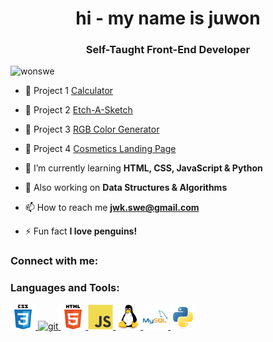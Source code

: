 

<!--
**wonswe/wonswe** is a ✨ _special_ ✨ repository because its `README.md` (this file) appears on your GitHub profile.

Here are some ideas to get you started:

- 🔭 I’m currently working on ...
- 🌱 I’m currently learning ...
- 👯 I’m looking to collaborate on ...
- 🤔 I’m looking for help with ...
- 💬 Ask me about ...
- 📫 How to reach me: ...
- 😄 Pronouns: ...
- ⚡ Fun fact: ...
-->

<h1 align="center">hi - my name is juwon</h1>
<h3 align="center">Self-Taught Front-End Developer</h3>

<p align="left"> <img src="https://komarev.com/ghpvc/?username=wonswe&label=Profile%20views&color=0e75b6&style=flat" alt="wonswe" /> </p>

- 🐧 Project 1 [Calculator](https://wonswe.github.io/calculator/)

- 🐧 Project 2 [Etch-A-Sketch](https://wonswe.github.io/etch-a-sketch-color/)

- 🐧 Project 3 [RGB Color Generator](https://wonswe.github.io/rgb-color-generator/)

- 🐧 Project 4 [Cosmetics Landing Page](https://wonswe.github.io/aesop-landing-page/)
  
- 🌱 I’m currently learning **HTML, CSS, JavaScript & Python**

- 🌷 Also working on **Data Structures & Algorithms**

- 📫 How to reach me **jwk.swe@gmail.com**

- ⚡ Fun fact **I love penguins!**

<h3 align="left">Connect with me:</h3>
<p align="left">
</p>

<h3 align="left">Languages and Tools:</h3>
<p align="left"> <a href="https://www.w3schools.com/css/" target="_blank" rel="noreferrer"> <img src="https://raw.githubusercontent.com/devicons/devicon/master/icons/css3/css3-original-wordmark.svg" alt="css3" width="40" height="40"/> </a> <a href="https://git-scm.com/" target="_blank" rel="noreferrer"> <img src="https://www.vectorlogo.zone/logos/git-scm/git-scm-icon.svg" alt="git" width="40" height="40"/> </a> <a href="https://www.w3.org/html/" target="_blank" rel="noreferrer"> <img src="https://raw.githubusercontent.com/devicons/devicon/master/icons/html5/html5-original-wordmark.svg" alt="html5" width="40" height="40"/> </a> <a href="https://developer.mozilla.org/en-US/docs/Web/JavaScript" target="_blank" rel="noreferrer"> <img src="https://raw.githubusercontent.com/devicons/devicon/master/icons/javascript/javascript-original.svg" alt="javascript" width="40" height="40"/> </a> <a href="https://www.linux.org/" target="_blank" rel="noreferrer"> <img src="https://raw.githubusercontent.com/devicons/devicon/master/icons/linux/linux-original.svg" alt="linux" width="40" height="40"/> </a> <a href="https://www.mysql.com/" target="_blank" rel="noreferrer"> <img src="https://raw.githubusercontent.com/devicons/devicon/master/icons/mysql/mysql-original-wordmark.svg" alt="mysql" width="40" height="40"/> </a> <a href="https://www.python.org" target="_blank" rel="noreferrer"> <img src="https://raw.githubusercontent.com/devicons/devicon/master/icons/python/python-original.svg" alt="python" width="40" height="40"/> </a> </p>
